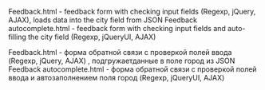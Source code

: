 Feedback.html - feedback form with checking input fields (Regexp, jQuery, AJAX), loads data into the city field from JSON
Feedback autocomplete.html - feedback form with checking input fields and auto-filling the city field (Regexp, jQueryUI, AJAX)


Feedback.html - форма обратной связи с проверкой полей ввода (Regexp, jQuery, AJAX) , подгружаетданные в поле город из JSON  
Feedback autocomplete.html - форма обратной связи с проверкой полей ввода и автозаполнением поля город (Regexp, jQueryUI, AJAX)
